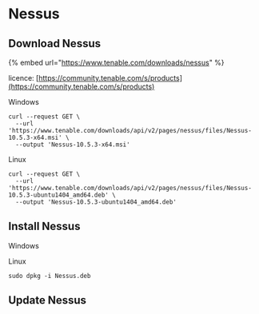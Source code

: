# Nessus



## Download Nessus

{% embed url="https://www.tenable.com/downloads/nessus" %}

licence: [https://community.tenable.com/s/products](https://community.tenable.com/s/products)

Windows

```
curl --request GET \
  --url 'https://www.tenable.com/downloads/api/v2/pages/nessus/files/Nessus-10.5.3-x64.msi' \
  --output 'Nessus-10.5.3-x64.msi'
```

Linux

```
curl --request GET \
  --url 'https://www.tenable.com/downloads/api/v2/pages/nessus/files/Nessus-10.5.3-ubuntu1404_amd64.deb' \
  --output 'Nessus-10.5.3-ubuntu1404_amd64.deb'
```



## Install Nessus

Windows



Linux

```
sudo dpkg -i Nessus.deb
```

## Update Nessus

